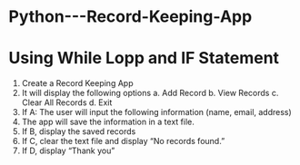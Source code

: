 # Python---Record-Keeping-App
# Using While Lopp and IF Statement

1. Create a Record Keeping App
2. It will display the following options
  a. Add Record
  b. View Records
  c. Clear All Records
  d. Exit
3. If A: The user will input the following information (name, email, address)
4. The app will save the information in a text file.
5. If B, display the saved records
6. If C, clear the text file and display “No records found.”
7. If D, display “Thank you”
